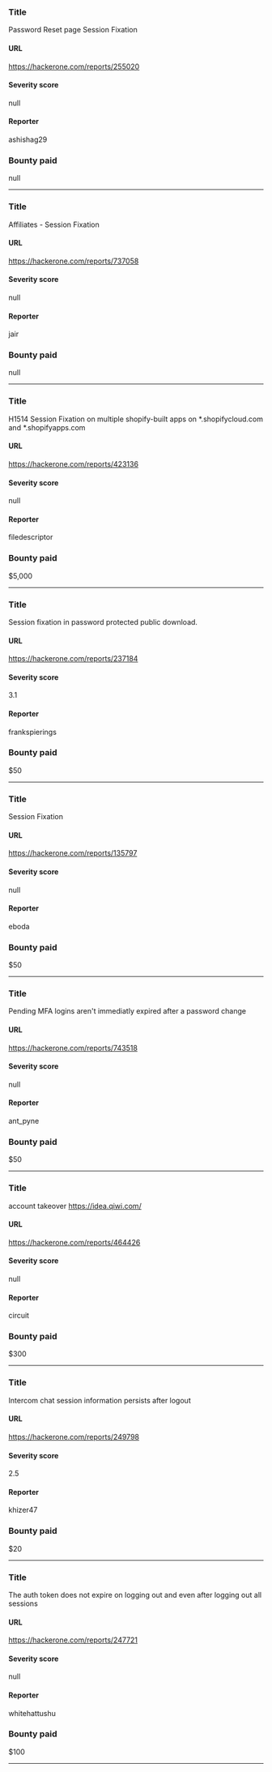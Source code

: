 ### Title
Password Reset page Session Fixation
#### URL 
https://hackerone.com/reports/255020
#### Severity score
null
#### Reporter 
ashishag29
### Bounty paid
null


---


### Title
Affiliates - Session Fixation
#### URL 
https://hackerone.com/reports/737058
#### Severity score
null
#### Reporter 
jair
### Bounty paid
null


---


### Title
H1514 Session Fixation on multiple shopify-built apps on *.shopifycloud.com and *.shopifyapps.com
#### URL 
https://hackerone.com/reports/423136
#### Severity score
null
#### Reporter 
filedescriptor
### Bounty paid
$5,000


---


### Title
Session fixation in password protected public download.
#### URL 
https://hackerone.com/reports/237184
#### Severity score
3.1
#### Reporter 
frankspierings
### Bounty paid
$50


---


### Title
Session Fixation
#### URL 
https://hackerone.com/reports/135797
#### Severity score
null
#### Reporter 
eboda
### Bounty paid
$50


---


### Title
Pending MFA logins aren't immediatly expired after a password change
#### URL 
https://hackerone.com/reports/743518
#### Severity score
null
#### Reporter 
ant_pyne
### Bounty paid
$50


---


### Title
account takeover https://idea.qiwi.com/ 
#### URL 
https://hackerone.com/reports/464426
#### Severity score
null
#### Reporter 
circuit
### Bounty paid
$300


---


### Title
Intercom chat session information persists after logout
#### URL 
https://hackerone.com/reports/249798
#### Severity score
2.5
#### Reporter 
khizer47
### Bounty paid
$20


---


### Title
The auth token does not expire on logging out and even after logging out all sessions
#### URL 
https://hackerone.com/reports/247721
#### Severity score
null
#### Reporter 
whitehattushu
### Bounty paid
$100


---


